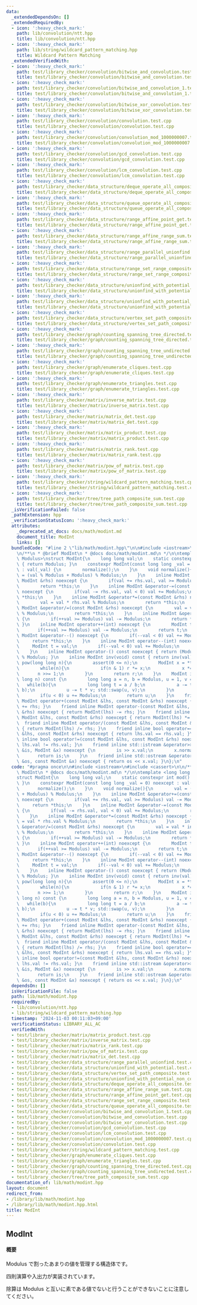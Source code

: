 ```yaml
---
data:
  _extendedDependsOn: []
  _extendedRequiredBy:
  - icon: ':heavy_check_mark:'
    path: lib/convolution/ntt.hpp
    title: lib/convolution/ntt.hpp
  - icon: ':heavy_check_mark:'
    path: lib/string/wildcard_pattern_matching.hpp
    title: Wildcard Pattern Matching
  _extendedVerifiedWith:
  - icon: ':heavy_check_mark:'
    path: test/library_checker/convolution/bitwise_and_convolution.test.cpp
    title: test/library_checker/convolution/bitwise_and_convolution.test.cpp
  - icon: ':heavy_check_mark:'
    path: test/library_checker/convolution/bitwise_and_convolution_1.test.cpp
    title: test/library_checker/convolution/bitwise_and_convolution_1.test.cpp
  - icon: ':heavy_check_mark:'
    path: test/library_checker/convolution/bitwise_xor_convolution.test.cpp
    title: test/library_checker/convolution/bitwise_xor_convolution.test.cpp
  - icon: ':heavy_check_mark:'
    path: test/library_checker/convolution/convolution.test.cpp
    title: test/library_checker/convolution/convolution.test.cpp
  - icon: ':heavy_check_mark:'
    path: test/library_checker/convolution/convolution_mod_1000000007.test.cpp
    title: test/library_checker/convolution/convolution_mod_1000000007.test.cpp
  - icon: ':heavy_check_mark:'
    path: test/library_checker/convolution/gcd_convolution.test.cpp
    title: test/library_checker/convolution/gcd_convolution.test.cpp
  - icon: ':heavy_check_mark:'
    path: test/library_checker/convolution/lcm_convolution.test.cpp
    title: test/library_checker/convolution/lcm_convolution.test.cpp
  - icon: ':heavy_check_mark:'
    path: test/library_checker/data_structure/deque_operate_all_composite.test.cpp
    title: test/library_checker/data_structure/deque_operate_all_composite.test.cpp
  - icon: ':heavy_check_mark:'
    path: test/library_checker/data_structure/queue_operate_all_composite.test.cpp
    title: test/library_checker/data_structure/queue_operate_all_composite.test.cpp
  - icon: ':heavy_check_mark:'
    path: test/library_checker/data_structure/range_affine_point_get.test.cpp
    title: test/library_checker/data_structure/range_affine_point_get.test.cpp
  - icon: ':heavy_check_mark:'
    path: test/library_checker/data_structure/range_affine_range_sum.test.cpp
    title: test/library_checker/data_structure/range_affine_range_sum.test.cpp
  - icon: ':heavy_check_mark:'
    path: test/library_checker/data_structure/range_parallel_unionfind.test.cpp
    title: test/library_checker/data_structure/range_parallel_unionfind.test.cpp
  - icon: ':heavy_check_mark:'
    path: test/library_checker/data_structure/range_set_range_composite.test.cpp
    title: test/library_checker/data_structure/range_set_range_composite.test.cpp
  - icon: ':heavy_check_mark:'
    path: test/library_checker/data_structure/unionfind_with_potential.test.cpp
    title: test/library_checker/data_structure/unionfind_with_potential.test.cpp
  - icon: ':heavy_check_mark:'
    path: test/library_checker/data_structure/unionfind_with_potential_non_commutative_group.test.cpp
    title: test/library_checker/data_structure/unionfind_with_potential_non_commutative_group.test.cpp
  - icon: ':heavy_check_mark:'
    path: test/library_checker/data_structure/vertex_set_path_composite.test.cpp
    title: test/library_checker/data_structure/vertex_set_path_composite.test.cpp
  - icon: ':heavy_check_mark:'
    path: test/library_checker/graph/counting_spanning_tree_directed.test.cpp
    title: test/library_checker/graph/counting_spanning_tree_directed.test.cpp
  - icon: ':heavy_check_mark:'
    path: test/library_checker/graph/counting_spanning_tree_undirected.test.cpp
    title: test/library_checker/graph/counting_spanning_tree_undirected.test.cpp
  - icon: ':heavy_check_mark:'
    path: test/library_checker/graph/enumerate_cliques.test.cpp
    title: test/library_checker/graph/enumerate_cliques.test.cpp
  - icon: ':heavy_check_mark:'
    path: test/library_checker/graph/enumerate_triangles.test.cpp
    title: test/library_checker/graph/enumerate_triangles.test.cpp
  - icon: ':heavy_check_mark:'
    path: test/library_checker/matrix/inverse_matrix.test.cpp
    title: test/library_checker/matrix/inverse_matrix.test.cpp
  - icon: ':heavy_check_mark:'
    path: test/library_checker/matrix/matrix_det.test.cpp
    title: test/library_checker/matrix/matrix_det.test.cpp
  - icon: ':heavy_check_mark:'
    path: test/library_checker/matrix/matrix_product.test.cpp
    title: test/library_checker/matrix/matrix_product.test.cpp
  - icon: ':heavy_check_mark:'
    path: test/library_checker/matrix/matrix_rank.test.cpp
    title: test/library_checker/matrix/matrix_rank.test.cpp
  - icon: ':heavy_check_mark:'
    path: test/library_checker/matrix/pow_of_matrix.test.cpp
    title: test/library_checker/matrix/pow_of_matrix.test.cpp
  - icon: ':heavy_check_mark:'
    path: test/library_checker/string/wildcard_pattern_matching.test.cpp
    title: test/library_checker/string/wildcard_pattern_matching.test.cpp
  - icon: ':heavy_check_mark:'
    path: test/library_checker/tree/tree_path_composite_sum.test.cpp
    title: test/library_checker/tree/tree_path_composite_sum.test.cpp
  _isVerificationFailed: false
  _pathExtension: hpp
  _verificationStatusIcon: ':heavy_check_mark:'
  attributes:
    _deprecated_at_docs: docs/math/modint.md
    document_title: ModInt
    links: []
  bundledCode: "#line 2 \"lib/math/modint.hpp\"\n\n#include <iostream>\n#include <cassert>\n\
    \n/**\n * @brief ModInt\n * @docs docs/math/modint.md\n */\n\ntemplate <long long\
    \ Modulus>\nstruct ModInt{\n    long long val;\n    static constexpr int mod()\
    \ { return Modulus; }\n    constexpr ModInt(const long long _val = 0) noexcept\
    \ : val(_val) {\n        normalize();\n    }\n    void normalize(){\n        val\
    \ = (val % Modulus + Modulus) % Modulus;\n    }\n    inline ModInt &operator+=(const\
    \ ModInt &rhs) noexcept {\n        if(val += rhs.val, val >= Modulus) val -= Modulus;\n\
    \        return *this;\n    }\n    inline ModInt &operator-=(const ModInt &rhs)\
    \ noexcept {\n        if(val -= rhs.val, val < 0) val += Modulus;\n        return\
    \ *this;\n    }\n    inline ModInt &operator*=(const ModInt &rhs) noexcept {\n\
    \        val = val * rhs.val % Modulus;\n        return *this;\n    }\n    inline\
    \ ModInt &operator/=(const ModInt &rhs) noexcept {\n        val = val * inv(rhs.val).val\
    \ % Modulus;\n        return *this;\n    }\n    inline ModInt &operator++() noexcept\
    \ {\n        if(++val >= Modulus) val -= Modulus;\n        return *this;\n   \
    \ }\n    inline ModInt operator++(int) noexcept {\n        ModInt t = val;\n \
    \       if(++val >= Modulus) val -= Modulus;\n        return t;\n    }\n    inline\
    \ ModInt &operator--() noexcept {\n        if(--val < 0) val += Modulus;\n   \
    \     return *this;\n    }\n    inline ModInt operator--(int) noexcept {\n   \
    \     ModInt t = val;\n        if(--val < 0) val += Modulus;\n        return t;\n\
    \    }\n    inline ModInt operator-() const noexcept { return (Modulus - val)\
    \ % Modulus; }\n    inline ModInt inv(void) const { return inv(val); }\n    ModInt\
    \ pow(long long n){\n        assert(0 <= n);\n        ModInt x = *this, r = 1;\n\
    \        while(n){\n            if(n & 1) r *= x;\n            x *= x;\n     \
    \       n >>= 1;\n        }\n        return r;\n    }\n    ModInt inv(const long\
    \ long n) const {\n        long long a = n, b = Modulus, u = 1, v = 0;\n     \
    \   while(b){\n            long long t = a / b;\n            a -= t * b; std::swap(a,\
    \ b);\n            u -= t * v; std::swap(u, v);\n        }\n        u %= Modulus;\n\
    \        if(u < 0) u += Modulus;\n        return u;\n    }\n    friend inline\
    \ ModInt operator+(const ModInt &lhs, const ModInt &rhs) noexcept { return ModInt(lhs)\
    \ += rhs; }\n    friend inline ModInt operator-(const ModInt &lhs, const ModInt\
    \ &rhs) noexcept { return ModInt(lhs) -= rhs; }\n    friend inline ModInt operator*(const\
    \ ModInt &lhs, const ModInt &rhs) noexcept { return ModInt(lhs) *= rhs; }\n  \
    \  friend inline ModInt operator/(const ModInt &lhs, const ModInt &rhs) noexcept\
    \ { return ModInt(lhs) /= rhs; }\n    friend inline bool operator==(const ModInt\
    \ &lhs, const ModInt &rhs) noexcept { return lhs.val == rhs.val; }\n    friend\
    \ inline bool operator!=(const ModInt &lhs, const ModInt &rhs) noexcept { return\
    \ lhs.val != rhs.val; }\n    friend inline std::istream &operator>>(std::istream\
    \ &is, ModInt &x) noexcept {\n        is >> x.val;\n        x.normalize();\n \
    \       return is;\n    }\n    friend inline std::ostream &operator<<(std::ostream\
    \ &os, const ModInt &x) noexcept { return os << x.val; }\n};\n"
  code: "#pragma once\n\n#include <iostream>\n#include <cassert>\n\n/**\n * @brief\
    \ ModInt\n * @docs docs/math/modint.md\n */\n\ntemplate <long long Modulus>\n\
    struct ModInt{\n    long long val;\n    static constexpr int mod() { return Modulus;\
    \ }\n    constexpr ModInt(const long long _val = 0) noexcept : val(_val) {\n \
    \       normalize();\n    }\n    void normalize(){\n        val = (val % Modulus\
    \ + Modulus) % Modulus;\n    }\n    inline ModInt &operator+=(const ModInt &rhs)\
    \ noexcept {\n        if(val += rhs.val, val >= Modulus) val -= Modulus;\n   \
    \     return *this;\n    }\n    inline ModInt &operator-=(const ModInt &rhs) noexcept\
    \ {\n        if(val -= rhs.val, val < 0) val += Modulus;\n        return *this;\n\
    \    }\n    inline ModInt &operator*=(const ModInt &rhs) noexcept {\n        val\
    \ = val * rhs.val % Modulus;\n        return *this;\n    }\n    inline ModInt\
    \ &operator/=(const ModInt &rhs) noexcept {\n        val = val * inv(rhs.val).val\
    \ % Modulus;\n        return *this;\n    }\n    inline ModInt &operator++() noexcept\
    \ {\n        if(++val >= Modulus) val -= Modulus;\n        return *this;\n   \
    \ }\n    inline ModInt operator++(int) noexcept {\n        ModInt t = val;\n \
    \       if(++val >= Modulus) val -= Modulus;\n        return t;\n    }\n    inline\
    \ ModInt &operator--() noexcept {\n        if(--val < 0) val += Modulus;\n   \
    \     return *this;\n    }\n    inline ModInt operator--(int) noexcept {\n   \
    \     ModInt t = val;\n        if(--val < 0) val += Modulus;\n        return t;\n\
    \    }\n    inline ModInt operator-() const noexcept { return (Modulus - val)\
    \ % Modulus; }\n    inline ModInt inv(void) const { return inv(val); }\n    ModInt\
    \ pow(long long n){\n        assert(0 <= n);\n        ModInt x = *this, r = 1;\n\
    \        while(n){\n            if(n & 1) r *= x;\n            x *= x;\n     \
    \       n >>= 1;\n        }\n        return r;\n    }\n    ModInt inv(const long\
    \ long n) const {\n        long long a = n, b = Modulus, u = 1, v = 0;\n     \
    \   while(b){\n            long long t = a / b;\n            a -= t * b; std::swap(a,\
    \ b);\n            u -= t * v; std::swap(u, v);\n        }\n        u %= Modulus;\n\
    \        if(u < 0) u += Modulus;\n        return u;\n    }\n    friend inline\
    \ ModInt operator+(const ModInt &lhs, const ModInt &rhs) noexcept { return ModInt(lhs)\
    \ += rhs; }\n    friend inline ModInt operator-(const ModInt &lhs, const ModInt\
    \ &rhs) noexcept { return ModInt(lhs) -= rhs; }\n    friend inline ModInt operator*(const\
    \ ModInt &lhs, const ModInt &rhs) noexcept { return ModInt(lhs) *= rhs; }\n  \
    \  friend inline ModInt operator/(const ModInt &lhs, const ModInt &rhs) noexcept\
    \ { return ModInt(lhs) /= rhs; }\n    friend inline bool operator==(const ModInt\
    \ &lhs, const ModInt &rhs) noexcept { return lhs.val == rhs.val; }\n    friend\
    \ inline bool operator!=(const ModInt &lhs, const ModInt &rhs) noexcept { return\
    \ lhs.val != rhs.val; }\n    friend inline std::istream &operator>>(std::istream\
    \ &is, ModInt &x) noexcept {\n        is >> x.val;\n        x.normalize();\n \
    \       return is;\n    }\n    friend inline std::ostream &operator<<(std::ostream\
    \ &os, const ModInt &x) noexcept { return os << x.val; }\n};\n"
  dependsOn: []
  isVerificationFile: false
  path: lib/math/modint.hpp
  requiredBy:
  - lib/convolution/ntt.hpp
  - lib/string/wildcard_pattern_matching.hpp
  timestamp: '2024-11-03 00:11:03+09:00'
  verificationStatus: LIBRARY_ALL_AC
  verifiedWith:
  - test/library_checker/matrix/matrix_product.test.cpp
  - test/library_checker/matrix/inverse_matrix.test.cpp
  - test/library_checker/matrix/matrix_rank.test.cpp
  - test/library_checker/matrix/pow_of_matrix.test.cpp
  - test/library_checker/matrix/matrix_det.test.cpp
  - test/library_checker/data_structure/range_parallel_unionfind.test.cpp
  - test/library_checker/data_structure/unionfind_with_potential.test.cpp
  - test/library_checker/data_structure/vertex_set_path_composite.test.cpp
  - test/library_checker/data_structure/unionfind_with_potential_non_commutative_group.test.cpp
  - test/library_checker/data_structure/deque_operate_all_composite.test.cpp
  - test/library_checker/data_structure/range_affine_range_sum.test.cpp
  - test/library_checker/data_structure/range_affine_point_get.test.cpp
  - test/library_checker/data_structure/range_set_range_composite.test.cpp
  - test/library_checker/data_structure/queue_operate_all_composite.test.cpp
  - test/library_checker/convolution/bitwise_and_convolution_1.test.cpp
  - test/library_checker/convolution/bitwise_and_convolution.test.cpp
  - test/library_checker/convolution/bitwise_xor_convolution.test.cpp
  - test/library_checker/convolution/gcd_convolution.test.cpp
  - test/library_checker/convolution/lcm_convolution.test.cpp
  - test/library_checker/convolution/convolution_mod_1000000007.test.cpp
  - test/library_checker/convolution/convolution.test.cpp
  - test/library_checker/string/wildcard_pattern_matching.test.cpp
  - test/library_checker/graph/enumerate_cliques.test.cpp
  - test/library_checker/graph/enumerate_triangles.test.cpp
  - test/library_checker/graph/counting_spanning_tree_directed.test.cpp
  - test/library_checker/graph/counting_spanning_tree_undirected.test.cpp
  - test/library_checker/tree/tree_path_composite_sum.test.cpp
documentation_of: lib/math/modint.hpp
layout: document
redirect_from:
- /library/lib/math/modint.hpp
- /library/lib/math/modint.hpp.html
title: ModInt
---
```

## ModInt

#### 概要

Modulus で割ったあまりの値を管理する構造体です。

四則演算や入出力が実装されています。

除算は Modulus と互いに素である値でないと行うことができないことに注意してください。